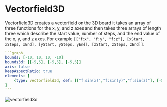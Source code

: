 # Vectorfield3D

Vectorfield3D creates a vectorfield on the 3D board it takes an array of three functions for the x, y, and z axes and then takes three arrays of length three which describe the start value, number of steps, and the end value of the x, y, and z axes. For example `[["f:x", "f:y", "f:z"], [xStart, xSteps, xEnd], [yStart, ySteps, yEnd], [zStart, zSteps, zEnd]]`. 

````yaml
```graph
bounds: [-10, 10, 10, -10]
bounds3d: [[-5,5], [-5,5], [-5,5]]
axis: false
keepAspectRatio: true
elements: [
	{type: vectorfield3d, def: [["f:sin(x)","f:sin(y)","f:sin(z)"], [-5,5,5], [-5,5,5], [-5,5,5]]}
]
```
````

![vectorfield3d](imgs/Vectorfield3D-graph-1.png)
